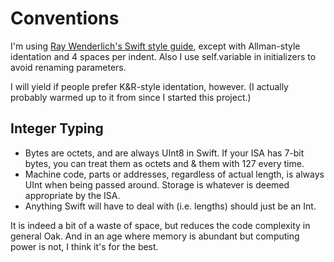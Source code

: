 # Conventions

I'm using [Ray Wenderlich's Swift style guide](https://github.com/raywenderlich/swift-style-guide), except with Allman-style identation and 4 spaces per indent. Also I use self.variable in initializers to avoid renaming parameters.

I will yield if people prefer K&R-style identation, however. (I actually probably warmed up to it from since I started this project.)

## Integer Typing

* Bytes are octets, and are always UInt8 in Swift. If your ISA has 7-bit bytes, you can treat them as octets and & them with 127 every time.
* Machine code, parts or addresses, regardless of actual length, is always UInt when being passed around. Storage is whatever is deemed appropriate by the ISA.
* Anything Swift will have to deal with (i.e. lengths) should just be an Int.

It is indeed a bit of a waste of space, but reduces the code complexity in general Oak. And in an age where memory is abundant but computing power is not, I think it's for the best.